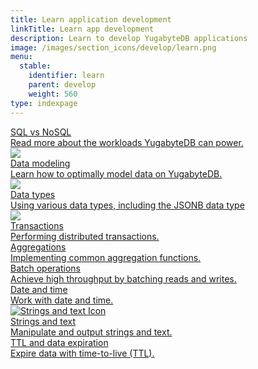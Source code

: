 ```yaml
---
title: Learn application development
linkTitle: Learn app development
description: Learn to develop YugabyteDB applications
image: /images/section_icons/develop/learn.png
menu:
  stable:
    identifier: learn
    parent: develop
    weight: 560
type: indexpage
---
```


<div class="row">
  <div class="col-12 col-md-6 col-lg-12 col-xl-6">
    <a class="section-link icon-offset" href="sql-nosql/">
      <div class="head">
        <div class="icon">
          <i class="icon-database-alt2"></i>
        </div>
        <div class="title">SQL vs NoSQL</div>
      </div>
      <div class="body">
        Read more about the workloads YugabyteDB can power.
      </div>
    </a>
  </div>

  <div class="col-12 col-md-6 col-lg-12 col-xl-6">
    <a class="section-link icon-offset" href="data-modeling-ycql/">
      <div class="head">
        <img class="icon" src="/images/section_icons/architecture/core_functions/table.png" aria-hidden="true" />
        <div class="title">Data modeling</div>
      </div>
      <div class="body">
          Learn how to optimally model data on YugabyteDB.
      </div>
    </a>
  </div>

<!--
    <a class="section-link icon-offset" href="conditional-updates/">
      <div class="icon">
        <i class="fa-brands fa-java"></i>
      </div>
      <div class="text">
        3. Reads and Writes
        <div class="caption">How to perform conditional updates and achieve compare-and-swap operations.</div>
      </div>
    </a>

    <a class="section-link icon-offset" href="conditional-updates/">
      <div class="icon">
        <i class="fa-brands fa-java"></i>
      </div>
      <div class="text">
        4. Conditional Updates
        <div class="caption">How to perform conditional updates and achieve compare-and-swap operations.</div>
      </div>
    </a>
-->

  <div class="col-12 col-md-6 col-lg-12 col-xl-6">
    <a class="section-link icon-offset" href="data-types-ycql/">
      <div class="head">
        <img class="icon" src="/images/section_icons/explore/json_documents.png" aria-hidden="true" />
        <div class="title">Data types</div>
      </div>
      <div class="body">
          Using various data types, including the JSONB data type
      </div>
    </a>
  </div>

  <div class="col-12 col-md-6 col-lg-12 col-xl-6">
    <a class="section-link icon-offset" href="transactions/acid-transactions-ysql/">
      <div class="head">
        <img class="icon" src="/images/section_icons/explore/distributed_acid.png" aria-hidden="true" />
        <div class="title">Transactions</div>
      </div>
      <div class="body">
          Performing distributed transactions.
      </div>
    </a>
  </div>

  <div class="col-12 col-md-6 col-lg-12 col-xl-6">
    <a class="section-link icon-offset" href="aggregations-ycql/">
      <div class="head">
        <div class="icon">
          <i class="fa-solid fa-chart-line"></i>
        </div>
        <div class="title">Aggregations</div>
      </div>
      <div class="body">
          Implementing common aggregation functions.
      </div>
    </a>
  </div>

  <div class="col-12 col-md-6 col-lg-12 col-xl-6">
    <a class="section-link icon-offset" href="batch-operations-ycql/">
      <div class="head">
        <div class="icon">
          <i class="fa-solid fa-object-group"></i>
        </div>
        <div class="title">Batch operations</div>
      </div>
      <div class="body">
        Achieve high throughput by batching reads and writes.
      </div>
    </a>
  </div>

  <div class="col-12 col-md-6 col-lg-12 col-xl-6">
    <a class="section-link icon-offset" href="date-and-time-ysql/">
      <div class="head">
        <div class="icon">
          <i class="fa-regular fa-clock"></i>
        </div>
        <div class="title">Date and time</div>
      </div>
      <div class="body">
        Work with date and time.
      </div>
    </a>
  </div>

  <div class="col-12 col-md-6 col-lg-12 col-xl-6">
    <a class="section-link icon-offset" href="strings-and-text-ysql/">
      <div class="head">
        <div class="icon">
          <img src="/icons/file-lines.svg" alt="Strings and text Icon">
        </div>
        <div class="title">Strings and text</div>
      </div>
      <div class="body">
        Manipulate and output strings and text.
      </div>
    </a>
  </div>

  <div class="col-12 col-md-6 col-lg-12 col-xl-6">
    <a class="section-link icon-offset" href="ttl-data-expiration-ycql/">
      <div class="head">
        <div class="icon">
          <i class="fa-regular fa-clock"></i>
        </div>
        <div class="title">TTL and data expiration</div>
      </div>
      <div class="body">
        Expire data with time-to-live (TTL).
      </div>
    </a>
  </div>

</div>
